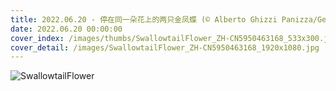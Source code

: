 ```yaml
---
title: 2022.06.20 - 停在同一朵花上的两只金凤蝶 (© Alberto Ghizzi Panizza/Getty Images)
date: 2022.06.20 00:00:00
cover_index: /images/thumbs/SwallowtailFlower_ZH-CN5950463168_533x300.jpg
cover_detail: /images/SwallowtailFlower_ZH-CN5950463168_1920x1080.jpg
---
```


![SwallowtailFlower](/images/SwallowtailFlower_ZH-CN5950463168_1920x1080.jpg)
